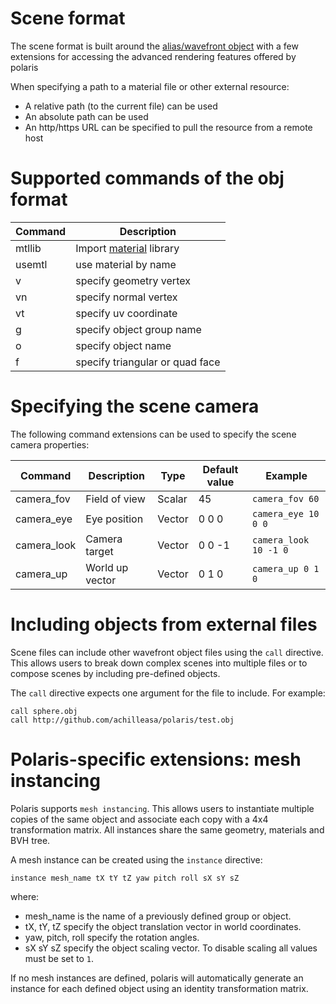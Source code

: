 # Scene format

The scene format is built around the [alias/wavefront object](http://paulbourke.net/dataformats/obj/)
with a few extensions for accessing the advanced rendering features offered by polaris 

When specifying a path to a material file or other external resource:
- A relative path (to the current file) can be used
- An absolute path can be used 
- An http/https URL can be specified to pull the resource from a remote host

# Supported commands of the obj format 

| Command          | Description 
|------------------|----------------
| mtllib           | Import [material](materials.md) library
| usemtl           | use material by name
| v                | specify geometry vertex
| vn               | specify normal vertex
| vt               | specify uv coordinate
| g                | specify object group name
| o                | specify object name
| f                | specify triangular or quad face


# Specifying the scene camera

The following command extensions can be used to specify the scene camera properties:

| Command          | Description         | Type          |Default value | Example
|------------------|---------------------|---------------|--------------|---------------------------
| camera\_fov      | Field of view       | Scalar        | 45           | `camera_fov 60`
| camera\_eye      | Eye position        | Vector        | 0 0 0        | `camera_eye 10 0 0`
| camera\_look     | Camera target       | Vector        | 0 0 -1       | `camera_look 10 -1 0`
| camera\_up       | World up vector     | Vector        | 0 1 0        | `camera_up 0 1 0`

# Including objects from external files

Scene files can include other wavefront object files using the `call` directive.
This allows users to break down complex scenes into multiple files or to compose
scenes by including pre-defined objects.

The `call` directive expects one argument for the file to include. For example:
```obj
call sphere.obj
call http://github.com/achilleasa/polaris/test.obj
```

# Polaris-specific extensions: mesh instancing

Polaris supports `mesh instancing`. This allows users to instantiate multiple
copies of the same object and associate each copy with a 4x4 transformation matrix.
All instances share the same geometry, materials and BVH tree.

A mesh instance can be created using the `instance` directive:
```
instance mesh_name tX tY tZ yaw pitch roll sX sY sZ
```

where:
- mesh\_name is the name of a previously defined group or object.
- tX, tY, tZ specify the object translation vector in world coordinates.
- yaw, pitch, roll specify the rotation angles.
- sX sY sZ specify the object scaling vector. To disable scaling all values must be set to `1`.

If no mesh instances are defined, polaris will automatically generate an instance
for each defined object using an identity transformation matrix.
